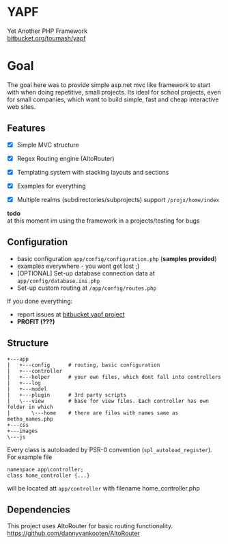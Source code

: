 
# YAPF #
Yet Another PHP Framework  
[bitbucket.org/toumash/yapf](https://bitbucket.org/Toumash/yapf/overview)

# Goal #
The goal here was to provide simple asp.net mvc like framework to start with when doing repetitive, small projects.
Its ideal for school projects, even for small companies, which want to build simple, fast and cheap interactive web sites.

## Features ##
 
 - [x] Simple MVC structure  
 - [x] Regex Routing engine (AltoRouter)  
 - [x] Templating system with stacking layouts and sections  
 - [x] Examples for everything  
 - [x] Multiple realms (subdirectories/subprojects) support `/projx/home/index`  
 
 
 **todo**  
 at this moment im using the framework in a projects/testing for bugs


## Configuration ##
 - basic configuration `app/config/configuration.php` (**samples provided**)
 - examples everywhere - you wont get lost ;\) 
 - \[OPTIONAL\] Set-up database connection data at `app/config/database.ini.php`
 - Set-up custom routing at `/app/config/routes.php`
 
 If you done everything:
 - report issues at [bitbucket yapf project](https://bitbucket.org/Toumash/yapf/issues)
 - **PROFIT (???)**

## Structure ##
    +---app
    |   +---config      # routing, basic configuration 
    |   +---controller  
    |   +---helper      # your own files, which dont fall into controllers
    |   +---log         
    |   +---model 
    |   +---plugin      # 3rd party scripts
    |   \---view        # base for view files. Each controller has own folder in which 
    |       \---home    # there are files with names same as metho_names.php
    +---css
    +---images
    \---js
Every class is autoloaded by PSR-0 convention (`spl_autoload_register`). For example file
 
    namespace app\controller;
    class home_controller {...}
will be located att `app/controller` with filename home_controller.php

## Dependencies ##
This project uses AltoRouter for basic routing functionality.
https://github.com/dannyvankooten/AltoRouter